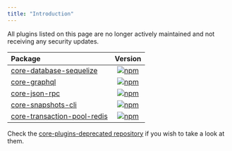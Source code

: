 ```yaml
---
title: "Introduction"
---
```


All plugins listed on this page are no longer actively maintained and not receiving any security updates.

| Package                                                            |                                                          Version                                                           |
| :----------------------------------------------------------------- | :------------------------------------------------------------------------------------------------------------------------: |
| [core-database-sequelize](/guidebook/core/plugins/deprecated/core-database-sequelize.md) | [![npm](https://badgen.now.sh/npm/v/@arkecosystem/core-database-sequelize)](https://www.npmjs.com/package/@arkecosystem/core-database-sequelize) |
| [core-graphql](/guidebook/core/plugins/deprecated/core-graphql.md) | [![npm](https://badgen.now.sh/npm/v/@arkecosystem/core-graphql)](https://www.npmjs.com/package/@arkecosystem/core-graphql) |
| [core-json-rpc](/guidebook/core/plugins/deprecated/core-json-rpc.md) | [![npm](https://badgen.now.sh/npm/v/@arkecosystem/core-json-rpc)](https://www.npmjs.com/package/@arkecosystem/core-json-rpc) |
| [core-snapshots-cli](/guidebook/core/plugins/deprecated/core-snapshots-cli.md) | [![npm](https://badgen.now.sh/npm/v/@arkecosystem/core-snapshots-cli)](https://www.npmjs.com/package/@arkecosystem/core-snapshots-cli) |
| [core-transaction-pool-redis](/guidebook/core/plugins/deprecated/core-transaction-pool-redis.md) | [![npm](https://badgen.now.sh/npm/v/@arkecosystem/core-transaction-pool-redis)](https://www.npmjs.com/package/@arkecosystem/core-transaction-pool-redis) |

Check the [core-plugins-deprecated repository](https://github.com/ArkEcosystem/core-plugins-deprecated) if you wish to take a look at them.
